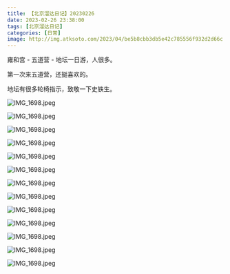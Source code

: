 ```yaml
---
title: 【北京溜达日记】20230226
date: 2023-02-26 23:38:00
tags: [北京溜达日记]
categories: [日常]
image: http://img.atksoto.com/2023/04/be5b8cbb3db5e42c785556f932d2d66c.jpeg
---
```


雍和宫 - 五道营 - 地坛一日游，人很多。

第一次来五道营，还挺喜欢的。

地坛有很多轮椅指示，致敬一下史铁生。

![IMG_1698.jpeg](./bj20230226/be5b8cbb3db5e42c785556f932d2d66c.jpeg)

![IMG_1698.jpeg](./bj20230226/7d7015aeedc225f22dbecaca623403a8.jpeg)

![IMG_1698.jpeg](./bj20230226/92e211a835be753bd48574d383241a79.jpeg)

![IMG_1698.jpeg](./bj20230226/d8f1f97dba2a8111c1d70de00ae70bf0.jpeg)

![IMG_1698.jpeg](./bj20230226/2cf3f31b211da15679768eb9ffc83d50.jpeg)

![IMG_1698.jpeg](./bj20230226/5c871ee536ab48d129652f1a66ffbe77.jpeg)

![IMG_1698.jpeg](./bj20230226/b094fddc3837e50804de0c851877afc7.jpeg)

![IMG_1698.jpeg](./bj20230226/53f03e0409c829c3da13015a98151090.jpeg)

![IMG_1698.jpeg](./bj20230226/d98d3bb60e1adc29b4a26a5424b12a55.jpeg)

![IMG_1698.jpeg](./bj20230226/bf24c890b81c81fed457f678900450b8.jpeg)

![IMG_1698.jpeg](./bj20230226/b37a64ed4344b8066da62e22d8b9eac7.jpeg)

![IMG_1698.jpeg](./bj20230226/682cafe0eb2532e8c921590e43382dc1.jpeg)

![IMG_1698.jpeg](./bj20230226/1c5c8bf01858eac1d3acf5d5a585f165.jpeg)
